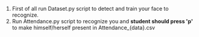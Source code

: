 1. First of all run Dataset.py script to detect and train your face to recognize.
2. Run Attendance.py script to recognize you and <b> student should press 'p' </b> to make himself/herself present in Attendance_{data}.csv
